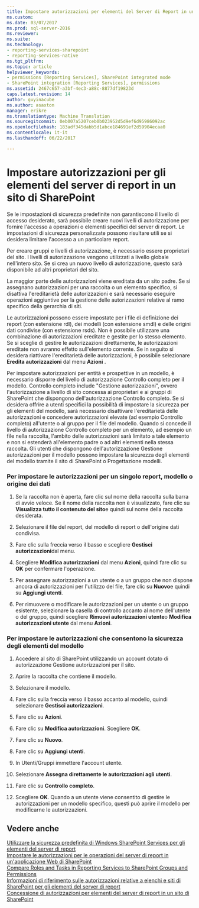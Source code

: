 ```yaml
---
title: Impostare autorizzazioni per elementi del Server di Report in un sito di SharePoint | Documenti Microsoft
ms.custom: 
ms.date: 03/07/2017
ms.prod: sql-server-2016
ms.reviewer: 
ms.suite: 
ms.technology:
- reporting-services-sharepoint
- reporting-services-native
ms.tgt_pltfrm: 
ms.topic: article
helpviewer_keywords:
- permissions [Reporting Services], SharePoint integrated mode
- SharePoint integration [Reporting Services], permissions
ms.assetid: 2467c657-a3bf-4ec3-a88c-8877df19823d
caps.latest.revision: 14
author: guyinacube
ms.author: asaxton
manager: erikre
ms.translationtype: Machine Translation
ms.sourcegitcommit: 0eb007a5207ceb0b023952d5d9ef6d95986092ac
ms.openlocfilehash: 183adf345dabb5d1abce184691ef2d59904ecaa0
ms.contentlocale: it-it
ms.lasthandoff: 06/22/2017

---
```

# <a name="set-permissions-for-report-server-items-on-a-sharepoint-site"></a>Impostare autorizzazioni per gli elementi del server di report in un sito di SharePoint
  Se le impostazioni di sicurezza predefinite non garantiscono il livello di accesso desiderato, sarà possibile creare nuovi livelli di autorizzazione per fornire l'accesso a operazioni o elementi specifici del server di report. Le impostazioni di sicurezza personalizzate possono risultare utili se si desidera limitare l'accesso a un particolare report.  
  
 Per creare gruppi e livelli di autorizzazione, è necessario essere proprietari del sito. I livelli di autorizzazione vengono utilizzati a livello globale nell'intero sito. Se si crea un nuovo livello di autorizzazione, questo sarà disponibile ad altri proprietari del sito.  
  
 La maggior parte delle autorizzazioni viene ereditata da un sito padre. Se si assegnano autorizzazioni per una raccolta o un elemento specifico, si disattiva l'ereditarietà delle autorizzazioni e sarà necessario eseguire operazioni aggiuntive per la gestione delle autorizzazioni relative al ramo specifico della gerarchia di siti.  
  
 Le autorizzazioni possono essere impostate per i file di definizione dei report (con estensione rdl), dei modelli (con estensione smdl) e delle origini dati condivise (con estensione rsds). Non è possibile utilizzare una combinazione di autorizzazioni ereditate e gestite per lo stesso elemento. Se si sceglie di gestire le autorizzazioni direttamente, le autorizzazioni ereditate non avranno effetto sull'elemento corrente. Se in seguito si desidera riattivare l'ereditarietà delle autorizzazioni, è possibile selezionare **Eredita autorizzazioni** dal menu **Azioni** .  
  
 Per impostare autorizzazioni per entità e prospettive in un modello, è necessario disporre del livello di autorizzazione Controllo completo per il modello. Controllo completo include "Gestione autorizzazioni", ovvero l'autorizzazione a livello di sito concessa ai proprietari e ai gruppi di SharePoint che dispongono dell'autorizzazione Controllo completo. Se si desidera offrire a utenti specifici la possibilità di impostare la sicurezza per gli elementi del modello, sarà necessario disattivare l'ereditarietà delle autorizzazioni e concedere autorizzazioni elevate (ad esempio Controllo completo) all'utente o al gruppo per il file del modello. Quando si concede il livello di autorizzazione Controllo completo per un elemento, ad esempio un file nella raccolta, l'ambito delle autorizzazioni sarà limitato a tale elemento e non si estenderà all'elemento padre o ad altri elementi nella stessa raccolta. Gli utenti che dispongono dell'autorizzazione Gestione autorizzazioni per il modello possono impostare la sicurezza degli elementi del modello tramite il sito di SharePoint o Progettazione modelli.  
  
### <a name="to-set-permissions-on-an-individual-report-model-or-data-source"></a>Per impostare le autorizzazioni per un singolo report, modello o origine dei dati  
  
1.  Se la raccolta non è aperta, fare clic sul nome della raccolta sulla barra di avvio veloce. Se il nome della raccolta non è visualizzato, fare clic su **Visualizza tutto il contenuto del sito**e quindi sul nome della raccolta desiderata.  
  
2.  Selezionare il file del report, del modello di report o dell'origine dati condivisa.  
  
3.  Fare clic sulla freccia verso il basso e scegliere **Gestisci autorizzazioni**dal menu.  
  
4.  Scegliere **Modifica autorizzazioni** dal menu **Azioni**, quindi fare clic su **OK** per confermare l'operazione.  
  
5.  Per assegnare autorizzazioni a un utente o a un gruppo che non dispone ancora di autorizzazioni per l'utilizzo del file, fare clic su **Nuovo**e quindi su **Aggiungi utenti**.  
  
6.  Per rimuovere o modificare le autorizzazioni per un utente o un gruppo esistente, selezionare la casella di controllo accanto al nome dell'utente o del gruppo, quindi scegliere **Rimuovi autorizzazioni utente**o **Modifica autorizzazioni utente** dal menu **Azioni**.  
  
### <a name="to-set-permissions-that-enable-model-item-security"></a>Per impostare le autorizzazioni che consentono la sicurezza degli elementi del modello  
  
1.  Accedere al sito di SharePoint utilizzando un account dotato di autorizzazione Gestione autorizzazioni per il sito.  
  
2.  Aprire la raccolta che contiene il modello.  
  
3.  Selezionare il modello.  
  
4.  Fare clic sulla freccia verso il basso accanto al modello, quindi selezionare **Gestisci autorizzazioni**.  
  
5.  Fare clic su **Azioni**.  
  
6.  Fare clic su **Modifica autorizzazioni**. Scegliere **OK**.  
  
7.  Fare clic su **Nuovo**.  
  
8.  Fare clic su **Aggiungi utenti**.  
  
9. In Utenti/Gruppi immettere l'account utente.  
  
10. Selezionare **Assegna direttamente le autorizzazioni agli utenti**.  
  
11. Fare clic su **Controllo completo**.  
  
12. Scegliere **OK**. Quando a un utente viene consentito di gestire le autorizzazioni per un modello specifico, questi può aprire il modello per modificarne le autorizzazioni.  
  
## <a name="see-also"></a>Vedere anche  
 [Utilizzare la sicurezza predefinita di Windows SharePoint Services per gli elementi del server di report](../../reporting-services/security/use-built-in-security-in-windows-sharepoint-services-for-report-server-items.md)   
 [Impostare le autorizzazioni per le operazioni del server di report in un'applicazione Web di SharePoint](../../reporting-services/security/set-permissions-for-report-server-operations-in-a-sharepoint-web-application.md)   
 [Compare Roles and Tasks in Reporting Services to SharePoint Groups and Permissions](../../reporting-services/security/reporting-services-roles-tasks-vs-sharepoint-groups-permissions.md)   
 [Informazioni di riferimento sulle autorizzazioni relative a elenchi e siti di SharePoint per gli elementi del server di report](../../reporting-services/security/sharepoint-site-and-list-permission-reference-for-report-server-items.md)   
 [Concessione di autorizzazioni per elementi del server di report in un sito di SharePoint](../../reporting-services/security/granting-permissions-on-report-server-items-on-a-sharepoint-site.md)  
  
  

